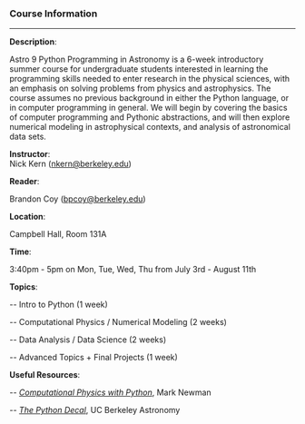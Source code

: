 ### Course Information
----
**Description**:

Astro 9 Python Programming in Astronomy is a 6-week introductory summer course for undergraduate students interested in learning the programming skills needed to enter research in the physical sciences, with an emphasis on solving problems from physics and astrophysics. The course assumes no previous background in either the Python language, or in computer programming in general. We will begin by covering the basics of computer programming and Pythonic abstractions, and will then explore numerical modeling in astrophysical contexts, and analysis of astronomical data sets. 

**Instructor**:
<br>
Nick Kern (nkern@berkeley.edu)

**Reader**:

Brandon Coy (bpcoy@berkeley.edu)

**Location**:

Campbell Hall, Room 131A

**Time**:

3:40pm - 5pm on Mon, Tue, Wed, Thu from July 3rd - August 11th

**Topics**:

-- Intro to Python (1 week)

-- Computational Physics / Numerical Modeling (2 weeks)

-- Data Analysis / Data Science (2 weeks)

-- Advanced Topics + Final Projects (1 week)

**Useful Resources**:

-- [*Computational Physics with Python*](http://www-personal.umich.edu/~mejn/computational-physics), Mark Newman 

-- [*The Python Decal*](http://ugastro.berkeley.edu/pydecal/index.html), UC Berkeley Astronomy










